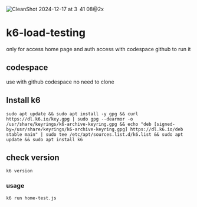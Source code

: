 ![CleanShot 2024-12-17 at 3  41 08@2x](https://github.com/user-attachments/assets/24a392ac-a14f-43f9-9d1a-fd297b4d0ee1)


# k6-load-testing
only for access home page and auth access with codespace github to run it

## codespace
use with github codespace no need to clone

## Install k6
```
sudo apt update && sudo apt install -y gpg && curl https://dl.k6.io/key.gpg | sudo gpg --dearmor -o /usr/share/keyrings/k6-archive-keyring.gpg && echo "deb [signed-by=/usr/share/keyrings/k6-archive-keyring.gpg] https://dl.k6.io/deb stable main" | sudo tee /etc/apt/sources.list.d/k6.list && sudo apt update && sudo apt install k6
```

## check version
```
k6 version
```

### usage
```
k6 run home-test.js
```
